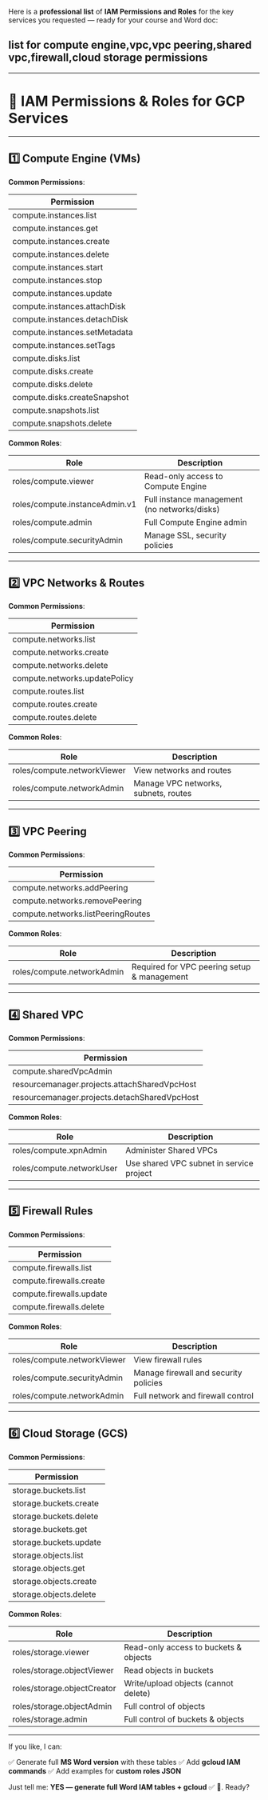 Here is a **professional list** of **IAM Permissions and Roles** for the key services you requested — ready for your course and Word doc:

## list for compute engine,vpc,vpc peering,shared vpc,firewall,cloud storage permissions
---

# 🚀 **IAM Permissions & Roles for GCP Services**

---

## **1️⃣ Compute Engine (VMs)**

**Common Permissions**:

| Permission                    |
| ----------------------------- |
| compute.instances.list        |
| compute.instances.get         |
| compute.instances.create      |
| compute.instances.delete      |
| compute.instances.start       |
| compute.instances.stop        |
| compute.instances.update      |
| compute.instances.attachDisk  |
| compute.instances.detachDisk  |
| compute.instances.setMetadata |
| compute.instances.setTags     |
| compute.disks.list            |
| compute.disks.create          |
| compute.disks.delete          |
| compute.disks.createSnapshot  |
| compute.snapshots.list        |
| compute.snapshots.delete      |

**Common Roles**:

| Role                           | Description                                  |
| ------------------------------ | -------------------------------------------- |
| roles/compute.viewer           | Read-only access to Compute Engine           |
| roles/compute.instanceAdmin.v1 | Full instance management (no networks/disks) |
| roles/compute.admin            | Full Compute Engine admin                    |
| roles/compute.securityAdmin    | Manage SSL, security policies                |

---

## **2️⃣ VPC Networks & Routes**

**Common Permissions**:

| Permission                    |
| ----------------------------- |
| compute.networks.list         |
| compute.networks.create       |
| compute.networks.delete       |
| compute.networks.updatePolicy |
| compute.routes.list           |
| compute.routes.create         |
| compute.routes.delete         |

**Common Roles**:

| Role                        | Description                          |
| --------------------------- | ------------------------------------ |
| roles/compute.networkViewer | View networks and routes             |
| roles/compute.networkAdmin  | Manage VPC networks, subnets, routes |

---

## **3️⃣ VPC Peering**

**Common Permissions**:

| Permission                         |
| ---------------------------------- |
| compute.networks.addPeering        |
| compute.networks.removePeering     |
| compute.networks.listPeeringRoutes |

**Common Roles**:

| Role                       | Description                                 |
| -------------------------- | ------------------------------------------- |
| roles/compute.networkAdmin | Required for VPC peering setup & management |

---

## **4️⃣ Shared VPC**

**Common Permissions**:

| Permission                                   |
| -------------------------------------------- |
| compute.sharedVpcAdmin                       |
| resourcemanager.projects.attachSharedVpcHost |
| resourcemanager.projects.detachSharedVpcHost |

**Common Roles**:

| Role                      | Description                              |
| ------------------------- | ---------------------------------------- |
| roles/compute.xpnAdmin    | Administer Shared VPCs                   |
| roles/compute.networkUser | Use shared VPC subnet in service project |

---

## **5️⃣ Firewall Rules**

**Common Permissions**:

| Permission               |
| ------------------------ |
| compute.firewalls.list   |
| compute.firewalls.create |
| compute.firewalls.update |
| compute.firewalls.delete |

**Common Roles**:

| Role                        | Description                           |
| --------------------------- | ------------------------------------- |
| roles/compute.networkViewer | View firewall rules                   |
| roles/compute.securityAdmin | Manage firewall and security policies |
| roles/compute.networkAdmin  | Full network and firewall control     |

---

## **6️⃣ Cloud Storage (GCS)**

**Common Permissions**:

| Permission             |
| ---------------------- |
| storage.buckets.list   |
| storage.buckets.create |
| storage.buckets.delete |
| storage.buckets.get    |
| storage.buckets.update |
| storage.objects.list   |
| storage.objects.get    |
| storage.objects.create |
| storage.objects.delete |

**Common Roles**:

| Role                        | Description                           |
| --------------------------- | ------------------------------------- |
| roles/storage.viewer        | Read-only access to buckets & objects |
| roles/storage.objectViewer  | Read objects in buckets               |
| roles/storage.objectCreator | Write/upload objects (cannot delete)  |
| roles/storage.objectAdmin   | Full control of objects               |
| roles/storage.admin         | Full control of buckets & objects     |

---

If you like, I can:

✅ Generate full **MS Word version** with these tables
✅ Add **gcloud IAM commands**
✅ Add examples for **custom roles JSON**

Just tell me: **YES — generate full Word IAM tables + gcloud** ✅ 🚀.
Ready?

